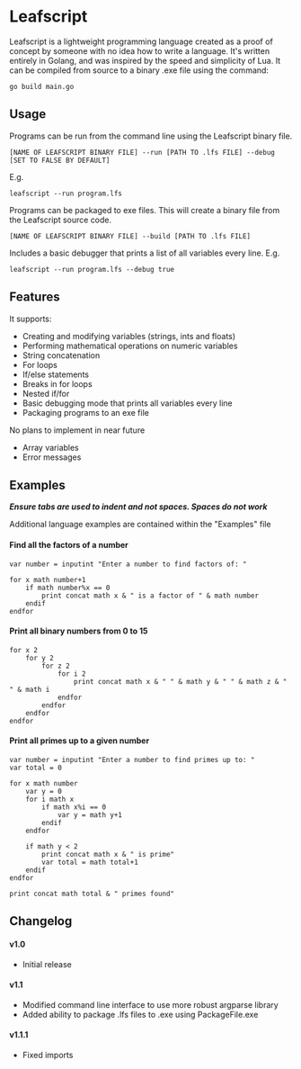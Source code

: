 # Leafscript
Leafscript is a lightweight programming language created as a proof of concept by someone with no idea how to write a language.
It's written entirely in Golang, and was inspired by the speed and simplicity of Lua. It can be compiled from source to a binary .exe file using the command:

```go build main.go```

## Usage
Programs can be run from the command line using the Leafscript binary file.

```[NAME OF LEAFSCRIPT BINARY FILE] --run [PATH TO .lfs FILE] --debug [SET TO FALSE BY DEFAULT]```

E.g. 

```leafscript --run program.lfs```

Programs can be packaged to exe files. This will create a binary file from the Leafscript source code.

```[NAME OF LEAFSCRIPT BINARY FILE] --build [PATH TO .lfs FILE]```

Includes a basic debugger that prints a list of all variables every line. E.g. 

```leafscript --run program.lfs --debug true```


## Features
It supports:
- Creating and modifying variables (strings, ints and floats)
- Performing mathematical operations on numeric variables
- String concatenation
- For loops
- If/else statements
- Breaks in for loops
- Nested if/for
- Basic debugging mode that prints all variables every line
- Packaging programs to an exe file

No plans to implement in near future
- Array variables
- Error messages

## Examples

***Ensure tabs are used to indent and not spaces. Spaces do not work***

Additional language examples are contained within the "Examples" file

#### Find all the factors of a number
```
var number = inputint "Enter a number to find factors of: "

for x math number+1
	if math number%x == 0
		print concat math x & " is a factor of " & math number
	endif
endfor
```

#### Print all binary numbers from 0 to 15
```
for x 2
	for y 2
		for z 2
			for i 2
				print concat math x & " " & math y & " " & math z & " " & math i
			endfor
		endfor
	endfor
endfor
```

#### Print all primes up to a given number
```
var number = inputint "Enter a number to find primes up to: "
var total = 0

for x math number
	var y = 0
	for i math x
		if math x%i == 0
			var y = math y+1
		endif
	endfor

	if math y < 2
		print concat math x & " is prime"
		var total = math total+1
	endif
endfor

print concat math total & " primes found"
```

## Changelog

#### v1.0
- Initial release

#### v1.1
- Modified command line interface to use more robust argparse library
- Added ability to package .lfs files to .exe using PackageFile.exe

#### v1.1.1

- Fixed imports
